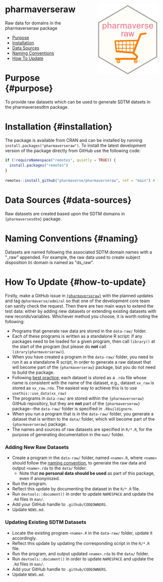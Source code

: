 # pharmaverseraw <img src="man/figures/logo.png" align="right" width="200" style="margin-left:50px;" alt="pharmaverse sdtm hex"/>

<!-- badges: start -->

<!-- [<img src="http://pharmaverse.org/shields/admiral.svg"/>](https://pharmaverse.org) [![Test <!-- Coverage](https://raw.githubusercontent.com/pharmaverse/pharmaversesdtm/badges/main/test-coverage.svg)](https://github.com/pharmaverse/pharmaversesdtm/actions/workflows/code-coverage.yml)-->

<!-- badges: end -->

Raw data for domains in the pharmaverseraw package

-   [Purpose](#purpose)
-   [Installation](#installation)
-   [Data Sources](#data-sources)
-   [Naming Conventions](#naming)
-   [How To Update](#how-to-update)

# Purpose {#purpose}

To provide raw datasets which can be used to generate SDTM datsets in the pharmaversesdtm package.

# Installation {#installation}

The package is available from CRAN and can be installed by running `install.packages("pharmaverseraw")`. To install the latest development version of the package directly from GitHub use the following code:

``` r
if (!requireNamespace("remotes", quietly = TRUE)) {
  install.packages("remotes")
}

remotes::install_github("pharmaverse/pharmaverseraw", ref = "main") # This command installs the latest development version directly from GitHub.
```

# Data Sources {#data-sources}

Raw datasets are created based upon the SDTM domains in `{pharmaversesdtm}` package.

# Naming Conventions {#naming}

Datasets are named following the associated SDTM domain names with a "_raw" appended.
For example, the raw data used to create subject disposition `DS` domain
is named as "ds_raw".

# How To Update {#how-to-update}

Firstly, make a GitHub issue in [`{pharmaverseraw}`](https://github.com/pharmaverse/pharmaverseraw) with the planned updates and tag `@pharmaverse/admiral` so that one of the development core team can sanity check the request. Then there are two main ways to extend the test data: either by adding new datasets or extending existing datasets with new records/variables. Whichever method you choose, it is worth noting the following:

-   Programs that generate raw data are stored in the `data-raw/` folder.
-   Each of these programs is written as a standalone R script: if any packages need to be loaded for a given program, then call `library()` at the start of the program (but please do **not** call `library(pharmaverseraw)`).
-   When you have created a program in the `data-raw/` folder, you need to run it as a standalone R script, in order to generate a raw dataset that will become part of the `{pharmaverseraw}` package, but you do not need to build the package.
-   Following [best practice](https://r-pkgs.org/data.html#sec-data-data), each dataset is stored as a `.rda` file whose name is consistent with the name of the dataset, e.g., dataset `xx_raw` is stored as `xx_raw.rda`. The easiest way to achieve this is to use `usethis::use_data(xx_raw)`
-   The programs in `data-raw/` are stored within the `{pharmaverseraw}` GitHub repository, but they are **not** part of the `{pharmaverseraw}` package--the `data-raw/` folder is specified in `.Rbuildignore`.
-   When you run a program that is in the `data-raw/` folder, you generate a dataset that is written to the `data/` folder, which will become part of the `{pharmaverseraw}` package.
-   The names and sources of raw datasets are specified in `R/*.R`, for the purpose of generating documentation in the `man/` folder.

### Adding New Raw Datasets

-   Create a program in the `data-raw/` folder, named `<name>.R`, where `<name>` should follow the [naming convention](#naming), to generate the raw data and output `<name>.rda` to the `data/` folder.
    -   Note that **no personal data should be used** as part of this package, even if anonymized.
-   Run the program.
-   Reflect this update by documenting the dataset in the `R/*.R` file.
-   Run `devtools::document()` in order to update `NAMESPACE` and update the `.Rd` files in `man/`.
-   Add your GitHub handle to `.github/CODEOWNERS`.
-   Update `NEWS.md`.

### Updating Existing SDTM Datasets

-   Locate the existing program `<name>.R` in the `data-raw/` folder, update it accordingly.
-   Reflect this update by updating the corresponding script in the `R/*.R` file.
-   Run the program, and output updated `<name>.rda` to the `data/` folder.
-   Run `devtools::document()` in order to update `NAMESPACE` and update the `.Rd` files in `man/`.
-   Add your GitHub handle to `.github/CODEOWNERS`.
-   Update `NEWS.md`.
